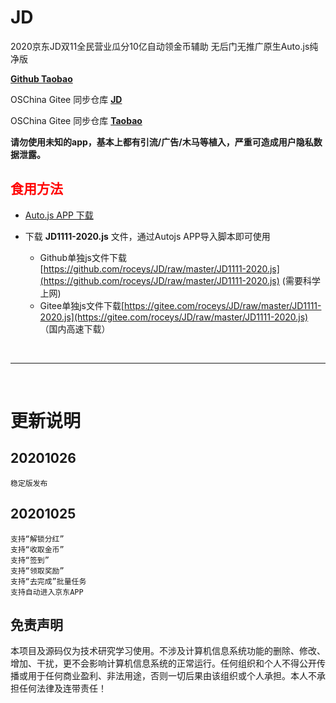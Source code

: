 # JD
2020京东JD双11全民营业瓜分10亿自动领金币辅助 无后门无推广原生Auto.js纯净版

[**Github Taobao**](https://github.com/roceys/Taobao)

OSChina Gitee 同步仓库 [**JD**](https://gitee.com/roceys/JD)

OSChina Gitee 同步仓库 [**Taobao**](https://gitee.com/roceys/Taobao)

**请勿使用未知的app，基本上都有引流/广告/木马等植入，严重可造成用户隐私数据泄露。**

## <font color="red">食用方法</font>
- [Auto.js APP 下载](https://github.com/github-h/Auto.js/releases/tag/V4.1.1.Alpha2)

- 下载 **JD1111-2020.js** 文件，通过Autojs APP导入脚本即可使用
    - Github单独js文件下载[https://github.com/roceys/JD/raw/master/JD1111-2020.js](https://github.com/roceys/JD/raw/master/JD1111-2020.js) (需要科学上网)
    - Gitee单独js文件下载[https://gitee.com/roceys/JD/raw/master/JD1111-2020.js](https://gitee.com/roceys/JD/raw/master/JD1111-2020.js) （国内高速下载）

<br>

---

<br>

# 更新说明

## 20201026
    稳定版发布

## 20201025
    支持“解锁分红”
    支持“收取金币”
    支持“签到”
    支持“领取奖励”
    支持“去完成”批量任务
    支持自动进入京东APP

## 免责声明

本项目及源码仅为技术研究学习使用。不涉及计算机信息系统功能的删除、修改、增加、干扰，更不会影响计算机信息系统的正常运行。任何组织和个人不得公开传播或用于任何商业盈利、非法用途，否则一切后果由该组织或个人承担。本人不承担任何法律及连带责任！
